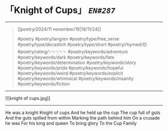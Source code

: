 # 「Knight of Cups」 *`EN#287`*

---

> [[poetry/2024/11 november/19|19/11/24]]
> 
> #poetry 
> #poetry/lang/en 
> #poetry/type/free_verse #poetry/type/decastich #poetry/type/short 
> #poetry/rhymed/🟡 
> #poetry/rating/✨✨✨✨✨ 
> #poetry/keywords/adventure #poetry/keywords/dark #poetry/keywords/fate #poetry/keywords/determination #poetry/keywords/story #poetry/keywords/pride #poetry/keywords/hopeful #poetry/keywords/weird #poetry/keywords/explicit #poetry/keywords/whimsical #poetry/keywords/insanity #poetry/keywords/fiction 

---

![[knight of cups.jpg]]

---

He was a knight
Knight of cups
And he held up the cup
The cup full of guts
And the guts spilled from within
Marking the path behind him
On a crusade he was
For his king and queen
To bring glory
To the Cup Family